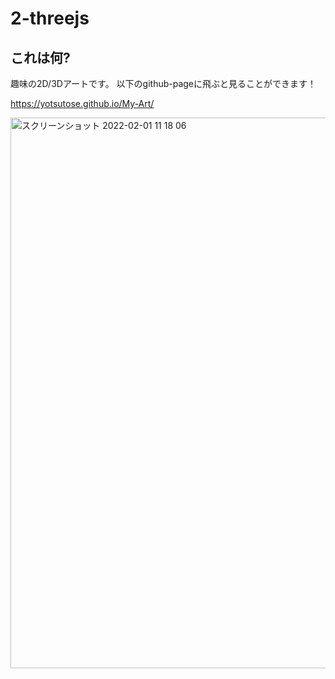 # 2-threejs

## これは何?

趣味の2D/3Dアートです。
以下のgithub-pageに飛ぶと見ることができます！

https://yotsutose.github.io/My-Art/


<img width="881" alt="スクリーンショット 2022-02-01 11 18 06" src="https://user-images.githubusercontent.com/61626658/151903947-49461dc3-7378-48ea-9946-17318261d744.png">
